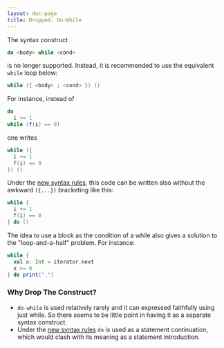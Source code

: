 ```yaml
---
layout: doc-page
title: Dropped: Do-While
---
```


The syntax construct
```scala
do <body> while <cond>
```
is no longer supported. Instead, it is recommended to use the equivalent `while` loop
below:
```scala
while ({ <body> ; <cond> }) ()
```
For instance, instead of
```scala
do
  i += 1
while (f(i) == 0)
```
one writes
```scala
while ({
  i += 1
  f(i) == 0
}) ()
```
Under the [new syntax rules](../other-new-features/control-syntax), this code can be written also without the awkward `({...})` bracketing like this:
```scala
while {
  i += 1
  f(i) == 0
} do ()
```
The idea to use a block as the condition of a while also gives a solution
to the "loop-and-a-half" problem. For instance:
```scala
while {
  val x: Int = iterator.next
  x >= 0
} do print(".")
```

### Why Drop The Construct?

 - `do-while` is used relatively rarely and it can expressed faithfully using just      while. So there seems to be little point in having it as a separate syntax          construct.
 - Under the [new syntax rules](../other-new-features/control-syntax) `do` is used
   as a statement continuation, which would clash with its meaning as a statement
   introduction.
